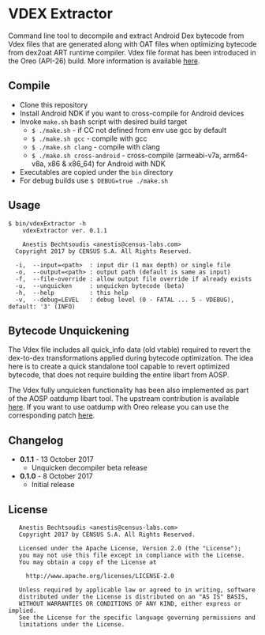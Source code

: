 # VDEX Extractor

Command line tool to decompile and extract Android Dex bytecode from Vdex files that are generated
along with OAT files when optimizing bytecode from dex2oat ART runtime compiler. Vdex file format
has been introduced in the Oreo (API-26) build. More information is available
[here](https://android-review.googlesource.com/#/c/264514/).


## Compile

* Clone this repository
* Install Android NDK if you want to cross-compile for Android devices
* Invoke `make.sh` bash script with desired build target
  * `$ ./make.sh` - if CC not defined from env use gcc by default
  * `$ ./make.sh gcc` - compile with gcc
  * `$ ./make.sh clang` - compile with clang
  * `$ ./make.sh cross-android` - cross-compile (armeabi-v7a, arm64-v8a, x86 &
  x86_64) for Android with NDK
* Executables are copied under the `bin` directory
* For debug builds use `$ DEBUG=true ./make.sh`


## Usage

```
$ bin/vdexExtractor -h
    vdexExtractor ver. 0.1.1

    Anestis Bechtsoudis <anestis@census-labs.com>
  Copyright 2017 by CENSUS S.A. All Rights Reserved.

  -i,  --input=<path>  : input dir (1 max depth) or single file
  -o,  --output=<path> : output path (default is same as input)
  -f,  --file-override : allow output file override if already exists
  -u,  --unquicken     : unquicken bytecode (beta)
  -h,  --help          : this help
  -v,  --debug=LEVEL   : debug level (0 - FATAL ... 5 - VDEBUG), default: '3' (INFO)
```


## Bytecode Unquickening

The Vdex file includes all quick_info data (old vtable) required to revert the dex-to-dex
transformations applied during bytecode optimization. The idea here is to create a quick standalone
tool capable to revert optimized bytecode, that does not require building the entire libart from
AOSP.

The Vdex fully unquicken functionality has been also implemented as part of the AOSP oatdump libart
tool. The upstream contribution is available
[here](https://android-review.googlesource.com/#/c/platform/art/+/505156/). If you want to use
oatdump with Oreo release you can use the corresponding patch
[here](https://gist.github.com/anestisb/71d6b0496912f801533dec9d264aa409).


## Changelog

* __0.1.1__ - 13 October 2017
  * Unquicken decompiler beta release
* __0.1.0__ - 8 October 2017
  * Initial release


## License

```
   Anestis Bechtsoudis <anestis@census-labs.com>
   Copyright 2017 by CENSUS S.A. All Rights Reserved.

   Licensed under the Apache License, Version 2.0 (the "License");
   you may not use this file except in compliance with the License.
   You may obtain a copy of the License at

     http://www.apache.org/licenses/LICENSE-2.0

   Unless required by applicable law or agreed to in writing, software
   distributed under the License is distributed on an "AS IS" BASIS,
   WITHOUT WARRANTIES OR CONDITIONS OF ANY KIND, either express or implied.
   See the License for the specific language governing permissions and
   limitations under the License.
```
